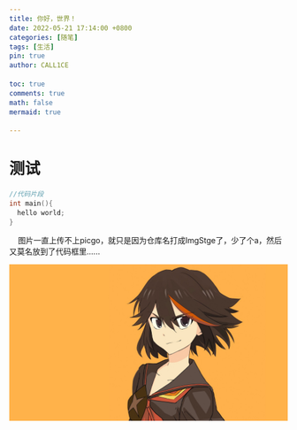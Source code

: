 ```yaml
---
title: 你好，世界！
date: 2022-05-21 17:14:00 +0800
categories: [随笔]
tags: [生活]
pin: true
author: CALL1CE

toc: true
comments: true
math: false
mermaid: true

---
```


# 测试

```c++
//代码片段
int main(){
  hello world;
}
```

    图片一直上传不上picgo，就只是因为仓库名打成ImgStge了，少了个a，然后又莫名放到了代码框里......

![](https://raw.githubusercontent.com/CALL1CE/ImgStage/main/202205211713850.jpg)
